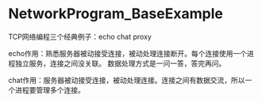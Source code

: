 # NetworkProgram_BaseExample
TCP网络编程三个经典例子：echo chat proxy

echo作用：熟悉服务器被动接受连接，被动处理连接断开。每个连接使用一个进程独立服务，连接之间没关联。
数据处理方式是一问一答，答完再问。

chat作用：服务器被动接受连接，被动处理连接。连接之间有数据交流，所以一个进程要管理多个连接。

